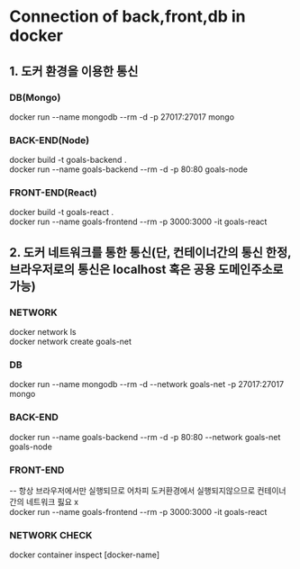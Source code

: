 # Connection of back,front,db in docker

## 1. 도커 환경을 이용한 통신

### DB(Mongo)
docker run --name mongodb --rm -d -p 27017:27017 mongo

### BACK-END(Node)
docker build -t goals-backend .<br />
docker run --name goals-backend --rm -d -p 80:80 goals-node

### FRONT-END(React)
docker build -t goals-react .<br />
docker run --name goals-frontend --rm -p 3000:3000 -it goals-react


## 2. 도커 네트워크를 통한 통신(단, 컨테이너간의 통신 한정, 브라우저로의 통신은 localhost 혹은 공용 도메인주소로 가능)

### NETWORK 
docker network ls <br />
docker network create goals-net

### DB
docker run --name mongodb --rm -d --network goals-net -p 27017:27017 mongo

### BACK-END
docker run --name goals-backend --rm -d -p 80:80 --network goals-net goals-node

### FRONT-END
-- 항상 브라우저에서만 실행되므로 어차피 도커환경에서 실행되지않으므로 컨테이너간의 네트워크 핋요 x <br />
docker run --name goals-frontend --rm -p 3000:3000 -it goals-react

### NETWORK CHECK
docker container inspect [docker-name]